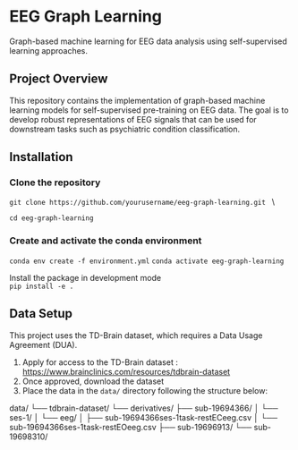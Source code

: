 # EEG Graph Learning

Graph-based machine learning for EEG data analysis using self-supervised learning approaches.

## Project Overview

This repository contains the implementation of graph-based machine learning models for self-supervised pre-training on EEG data. The goal is to develop robust representations of EEG signals that can be used for downstream tasks such as psychiatric condition classification.

## Installation

### Clone the repository
`git clone https://github.com/yourusername/eeg-graph-learning.git `  \

`cd eeg-graph-learning`

###  Create and activate the conda environment
`conda env create -f environment.yml`
`conda activate eeg-graph-learning`

Install the package in development mode \
`pip install -e .`


## Data Setup

This project uses the TD-Brain dataset, which requires a Data Usage Agreement (DUA).

1. Apply for access to the TD-Brain dataset : https://www.brainclinics.com/resources/tdbrain-dataset
2. Once approved, download the dataset
3. Place the data in the `data/` directory following the structure below:

data/
└── tdbrain-dataset/
    └── derivatives/
        ├── sub-19694366/
        │   └── ses-1/
        │       └── eeg/
        │           ├── sub-19694366ses-1task-restECeeg.csv
        │           └── sub-19694366ses-1task-restEOeeg.csv
        ├── sub-19696913/
        └── sub-19698310/
